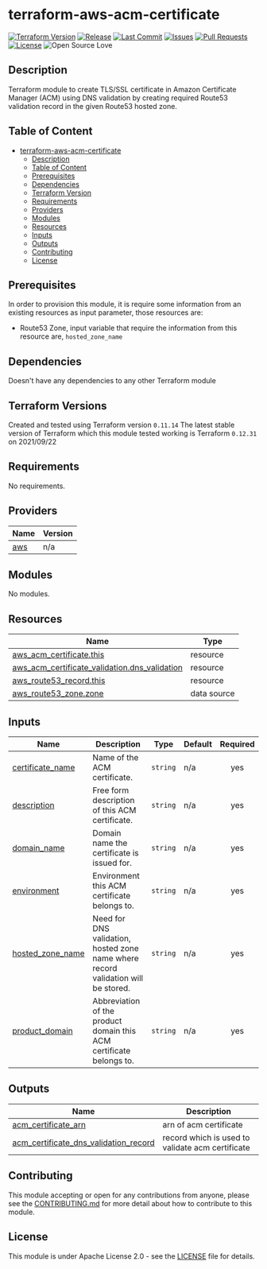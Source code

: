 # terraform-aws-acm-certificate

[![Terraform Version](https://img.shields.io/badge/Terraform%20Version->=0.12.0,<=0.13.0-blue.svg)](https://releases.hashicorp.com/terraform/)
[![Release](https://img.shields.io/github/release/traveloka/terraform-aws-acm-certificate.svg)](https://github.com/traveloka/terraform-aws-acm-certificate/releases)
[![Last Commit](https://img.shields.io/github/last-commit/traveloka/terraform-aws-acm-certificate.svg)](https://github.com/traveloka/terraform-aws-acm-certificate/commits/master)
[![Issues](https://img.shields.io/github/issues/traveloka/terraform-aws-acm-certificate.svg)](https://github.com/traveloka/terraform-aws-acm-certificate/issues)
[![Pull Requests](https://img.shields.io/github/issues-pr/traveloka/terraform-aws-acm-certificate.svg)](https://github.com/traveloka/terraform-aws-acm-certificate/pulls)
[![License](https://img.shields.io/github/license/traveloka/terraform-aws-acm-certificate.svg)](https://github.com/traveloka/terraform-aws-acm-certificate/blob/master/LICENSE)
![Open Source Love](https://badges.frapsoft.com/os/v1/open-source.png?v=103)

## Description

Terraform module to create TLS/SSL certificate in Amazon Certificate Manager (ACM) using DNS validation by creating required Route53 validation record in the given Route53 hosted zone.

## Table of Content

* [terraform-aws-acm-certificate](#terraform-aws-acm-certificate)
   * [Description](#description)
   * [Table of Content](#table-of-content)
   * [Prerequisites](#prerequisites)
   * [Dependencies](#dependencies)
   * [Terraform Version](#terraform-version)
   * [Requirements](#requirements)
   * [Providers](#providers)
   * [Modules](#modules)
   * [Resources](#resources)
   * [Inputs](#inputs)
   * [Outputs](#outputs)
   * [Contributing](#contributing)
   * [License](#license)

## Prerequisites

In order to provision this module, it is require some information from an existing resources as input parameter, those resources are:

- Route53 Zone, input variable that require the information from this resource are, `hosted_zone_name`

## Dependencies

Doesn't have any dependencies to any other Terraform module

## Terraform Versions

Created and tested using Terraform version `0.11.14`
The latest stable version of Terraform which this module tested working is Terraform `0.12.31` on 2021/09/22


<!-- BEGINNING OF PRE-COMMIT-TERRAFORM DOCS HOOK -->
## Requirements

No requirements.

## Providers

| Name | Version |
|------|---------|
| <a name="provider_aws"></a> [aws](#provider\_aws) | n/a |

## Modules

No modules.

## Resources

| Name | Type |
|------|------|
| [aws_acm_certificate.this](https://registry.terraform.io/providers/hashicorp/aws/latest/docs/resources/acm_certificate) | resource |
| [aws_acm_certificate_validation.dns_validation](https://registry.terraform.io/providers/hashicorp/aws/latest/docs/resources/acm_certificate_validation) | resource |
| [aws_route53_record.this](https://registry.terraform.io/providers/hashicorp/aws/latest/docs/resources/route53_record) | resource |
| [aws_route53_zone.zone](https://registry.terraform.io/providers/hashicorp/aws/latest/docs/data-sources/route53_zone) | data source |

## Inputs

| Name | Description | Type | Default | Required |
|------|-------------|------|---------|:--------:|
| <a name="input_certificate_name"></a> [certificate\_name](#input\_certificate\_name) | Name of the ACM certificate. | `string` | n/a | yes |
| <a name="input_description"></a> [description](#input\_description) | Free form description of this ACM certificate. | `string` | n/a | yes |
| <a name="input_domain_name"></a> [domain\_name](#input\_domain\_name) | Domain name the certificate is issued for. | `string` | n/a | yes |
| <a name="input_environment"></a> [environment](#input\_environment) | Environment this ACM certificate belongs to. | `string` | n/a | yes |
| <a name="input_hosted_zone_name"></a> [hosted\_zone\_name](#input\_hosted\_zone\_name) | Need for DNS validation, hosted zone name where record validation will be stored. | `string` | n/a | yes |
| <a name="input_product_domain"></a> [product\_domain](#input\_product\_domain) | Abbreviation of the product domain this ACM certificate belongs to. | `string` | n/a | yes |

## Outputs

| Name | Description |
|------|-------------|
| <a name="output_acm_certificate_arn"></a> [acm\_certificate\_arn](#output\_acm\_certificate\_arn) | arn of acm certificate |
| <a name="output_acm_certificate_dns_validation_record"></a> [acm\_certificate\_dns\_validation\_record](#output\_acm\_certificate\_dns\_validation\_record) | record which is used to validate acm certificate |
<!-- END OF PRE-COMMIT-TERRAFORM DOCS HOOK -->

## Contributing

This module accepting or open for any contributions from anyone, please see the [CONTRIBUTING.md](https://github.com/traveloka/terraform-aws-elasticache-memcached/blob/master/CONTRIBUTING.md) for more detail about how to contribute to this module.

## License

This module is under Apache License 2.0 - see the [LICENSE](https://github.com/traveloka/terraform-aws-elasticache-memcached/blob/master/LICENSE) file for details.